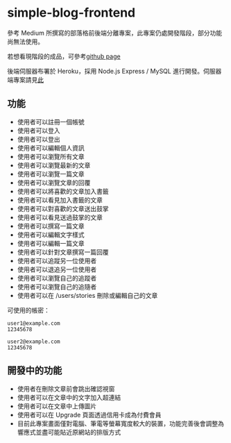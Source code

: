 # simple-blog-frontend

參考 Medium 所撰寫的部落格前後端分離專案，此專案仍處開發階段，部分功能尚無法使用。

若想看現階段的成品，可參考[github page](https://easonlin0716.github.io/simple-blog-frontend/#/posts)

後端伺服器布署於 Heroku，採用 Node.js Express / MySQL 進行開發。伺服器端專案請見[此](https://github.com/EasonLin0716/simple-blog-backend)

## 功能

- 使用者可以註冊一個帳號
- 使用者可以登入
- 使用者可以登出
- 使用者可以編輯個人資訊
- 使用者可以瀏覽所有文章
- 使用者可以瀏覽最新的文章
- 使用者可以瀏覽一篇文章
- 使用者可以瀏覽文章的回覆
- 使用者可以將喜歡的文章加入書籤
- 使用者可以看見加入書籤的文章
- 使用者可以對喜歡的文章送出鼓掌
- 使用者可以看見送過鼓掌的文章
- 使用者可以撰寫一篇文章
- 使用者可以編輯文字樣式
- 使用者可以編輯一篇文章
- 使用者可以針對文章撰寫一篇回覆
- 使用者可以追蹤另一位使用者
- 使用者可以退追另一位使用者
- 使用者可以瀏覽自己的追蹤者
- 使用者可以瀏覽自己的追隨者
- 使用者可以在 /users/stories 刪除或編輯自己的文章

可使用的帳密：

```
user1@example.com
12345678

user2@example.com
12345678
```

## 開發中的功能

- 使用者在刪除文章前會跳出確認視窗
- 使用者可以在文章中的文字加入超連結
- 使用者可以在文章中上傳圖片
- 使用者可以在 Upgrade 頁面透過信用卡成為付費會員
- 目前此專案畫面僅對電腦、筆電等螢幕寬度較大的裝置，功能完善後會調整為響應式並盡可能貼近原網站的排版方式
